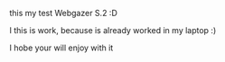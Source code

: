 this my  test Webgazer S.2 :D

I this is work, because is already worked in my laptop :)

I hobe your will enjoy with it

  